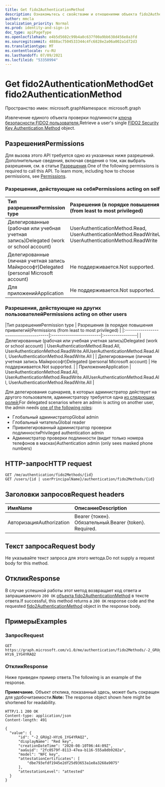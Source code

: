 ```yaml
---
title: Get fido2AuthenticationMethod
description: Ознакомьтесь с свойствами и отношениями объекта fido2AuthenticationMethod.
author: mmcla
localization_priority: Normal
ms.prod: identity-and-sign-in
doc_type: apiPageType
ms.openlocfilehash: e4b5d5602c99b4a0c637f00a9bb638d456e8a3fd
ms.sourcegitcommit: 4888ac7504533344c4fc6828e2a06a002a1d72d3
ms.translationtype: MT
ms.contentlocale: ru-RU
ms.lasthandoff: 07/09/2021
ms.locfileid: "53350994"
---
```

# <a name="get-fido2authenticationmethod"></a><span data-ttu-id="f8706-103">Get fido2AuthenticationMethod</span><span class="sxs-lookup"><span data-stu-id="f8706-103">Get fido2AuthenticationMethod</span></span>
<span data-ttu-id="f8706-104">Пространство имен: microsoft.graph</span><span class="sxs-lookup"><span data-stu-id="f8706-104">Namespace: microsoft.graph</span></span>

<span data-ttu-id="f8706-105">Извлечение единого объекта проверки подлинности [ключа безопасности FIDO2 пользователя.](../resources/fido2authenticationmethod.md)</span><span class="sxs-lookup"><span data-stu-id="f8706-105">Retrieve a user's single [FIDO2 Security Key Authentication Method](../resources/fido2authenticationmethod.md) object.</span></span>

## <a name="permissions"></a><span data-ttu-id="f8706-106">Разрешения</span><span class="sxs-lookup"><span data-stu-id="f8706-106">Permissions</span></span>

<span data-ttu-id="f8706-p101">Для вызова этого API требуется одно из указанных ниже разрешений. Дополнительные сведения, включая сведения о том, как выбрать разрешения, см. в статье [Разрешения](/graph/permissions-reference).</span><span class="sxs-lookup"><span data-stu-id="f8706-p101">One of the following permissions is required to call this API. To learn more, including how to choose permissions, see [Permissions](/graph/permissions-reference).</span></span>

### <a name="permissions-acting-on-self"></a><span data-ttu-id="f8706-109">Разрешения, действующие на себя</span><span class="sxs-lookup"><span data-stu-id="f8706-109">Permissions acting on self</span></span>

|<span data-ttu-id="f8706-110">Тип разрешения</span><span class="sxs-lookup"><span data-stu-id="f8706-110">Permission type</span></span>      | <span data-ttu-id="f8706-111">Разрешения (в порядке повышения привилегий)</span><span class="sxs-lookup"><span data-stu-id="f8706-111">Permissions (from least to most privileged)</span></span>              |
|:---------------------------------------|:-------------------------|
| <span data-ttu-id="f8706-112">Делегированные (рабочая или учебная учетная запись)</span><span class="sxs-lookup"><span data-stu-id="f8706-112">Delegated (work or school account)</span></span>     | <span data-ttu-id="f8706-113">UserAuthenticationMethod.Read, UserAuthenticationMethod.ReadWrite</span><span class="sxs-lookup"><span data-stu-id="f8706-113">UserAuthenticationMethod.Read, UserAuthenticationMethod.ReadWrite</span></span> |
| <span data-ttu-id="f8706-114">Делегированные (личная учетная запись Майкрософт)</span><span class="sxs-lookup"><span data-stu-id="f8706-114">Delegated (personal Microsoft account)</span></span> | <span data-ttu-id="f8706-115">Не поддерживается.</span><span class="sxs-lookup"><span data-stu-id="f8706-115">Not supported.</span></span> |
| <span data-ttu-id="f8706-116">Для приложений</span><span class="sxs-lookup"><span data-stu-id="f8706-116">Application</span></span>                            | <span data-ttu-id="f8706-117">Не поддерживается.</span><span class="sxs-lookup"><span data-stu-id="f8706-117">Not supported.</span></span> |

### <a name="permissions-acting-on-other-users"></a><span data-ttu-id="f8706-118">Разрешения, действующие на других пользователей</span><span class="sxs-lookup"><span data-stu-id="f8706-118">Permissions acting on other users</span></span>

|<span data-ttu-id="f8706-119">Тип разрешения</span><span class="sxs-lookup"><span data-stu-id="f8706-119">Permission type</span></span>      | <span data-ttu-id="f8706-120">Разрешения (в порядке повышения привилегий)</span><span class="sxs-lookup"><span data-stu-id="f8706-120">Permissions (from least to most privileged)</span></span>              |
|:---------------------------------------|:-------------------------|:-----------------|
| <span data-ttu-id="f8706-121">Делегированные (рабочая или учебная учетная запись)</span><span class="sxs-lookup"><span data-stu-id="f8706-121">Delegated (work or school account)</span></span>     | <span data-ttu-id="f8706-122">UserAuthenticationMethod.Read.All, UserAuthenticationMethod.ReadWrite.All</span><span class="sxs-lookup"><span data-stu-id="f8706-122">UserAuthenticationMethod.Read.All, UserAuthenticationMethod.ReadWrite.All</span></span> |
| <span data-ttu-id="f8706-123">Делегированные (личная учетная запись Майкрософт)</span><span class="sxs-lookup"><span data-stu-id="f8706-123">Delegated (personal Microsoft account)</span></span> | <span data-ttu-id="f8706-124">Не поддерживается.</span><span class="sxs-lookup"><span data-stu-id="f8706-124">Not supported.</span></span> |
| <span data-ttu-id="f8706-125">Приложение</span><span class="sxs-lookup"><span data-stu-id="f8706-125">Application</span></span>                            | <span data-ttu-id="f8706-126">UserAuthenticationMethod.Read.All, UserAuthenticationMethod.ReadWrite.All</span><span class="sxs-lookup"><span data-stu-id="f8706-126">UserAuthenticationMethod.Read.All, UserAuthenticationMethod.ReadWrite.All</span></span> |

<span data-ttu-id="f8706-127">Для делегирования сценариев, в которых администратор действует на другого пользователя, администратору требуется одна [из следующих ролей:](/azure/active-directory/users-groups-roles/directory-assign-admin-roles#available-roles)</span><span class="sxs-lookup"><span data-stu-id="f8706-127">For delegated scenarios where an admin is acting on another user, the admin needs [one of the following roles](/azure/active-directory/users-groups-roles/directory-assign-admin-roles#available-roles):</span></span>
* <span data-ttu-id="f8706-128">Глобальный администратор</span><span class="sxs-lookup"><span data-stu-id="f8706-128">Global admin</span></span>
* <span data-ttu-id="f8706-129">Глобальный читатель</span><span class="sxs-lookup"><span data-stu-id="f8706-129">Global reader</span></span>
* <span data-ttu-id="f8706-130">Привилегированный администратор проверки подлинности</span><span class="sxs-lookup"><span data-stu-id="f8706-130">Privileged authentication admin</span></span>
* <span data-ttu-id="f8706-131">Администратор проверки подлинности (видит только номера телефонов в масках)</span><span class="sxs-lookup"><span data-stu-id="f8706-131">Authentication admin (only sees masked phone numbers)</span></span>

## <a name="http-request"></a><span data-ttu-id="f8706-132">HTTP-запрос</span><span class="sxs-lookup"><span data-stu-id="f8706-132">HTTP request</span></span>

<!-- {
  "blockType": "ignored"
}
-->
``` http
GET /me/authentication/fido2Methods/{id}
GET /users/{id | userPrincipalName}/authentication/fido2Methods/{id}
```

## <a name="request-headers"></a><span data-ttu-id="f8706-133">Заголовки запросов</span><span class="sxs-lookup"><span data-stu-id="f8706-133">Request headers</span></span>
|<span data-ttu-id="f8706-134">Имя</span><span class="sxs-lookup"><span data-stu-id="f8706-134">Name</span></span>|<span data-ttu-id="f8706-135">Описание</span><span class="sxs-lookup"><span data-stu-id="f8706-135">Description</span></span>|
|:---|:---|
|<span data-ttu-id="f8706-136">Авторизация</span><span class="sxs-lookup"><span data-stu-id="f8706-136">Authorization</span></span>|<span data-ttu-id="f8706-p102">Bearer {токен}. Обязательный.</span><span class="sxs-lookup"><span data-stu-id="f8706-p102">Bearer {token}. Required.</span></span>|

## <a name="request-body"></a><span data-ttu-id="f8706-139">Текст запроса</span><span class="sxs-lookup"><span data-stu-id="f8706-139">Request body</span></span>
<span data-ttu-id="f8706-140">Не указывайте текст запроса для этого метода.</span><span class="sxs-lookup"><span data-stu-id="f8706-140">Do not supply a request body for this method.</span></span>

## <a name="response"></a><span data-ttu-id="f8706-141">Отклик</span><span class="sxs-lookup"><span data-stu-id="f8706-141">Response</span></span>

<span data-ttu-id="f8706-142">В случае успешной работы этот метод возвращает код ответа и запрашиваемого `200 OK` [объекта fido2AuthenticationMethod](../resources/fido2authenticationmethod.md) в тексте ответа.</span><span class="sxs-lookup"><span data-stu-id="f8706-142">If successful, this method returns a `200 OK` response code and the requested [fido2AuthenticationMethod](../resources/fido2authenticationmethod.md) object in the response body.</span></span>

## <a name="examples"></a><span data-ttu-id="f8706-143">Примеры</span><span class="sxs-lookup"><span data-stu-id="f8706-143">Examples</span></span>

### <a name="request"></a><span data-ttu-id="f8706-144">Запрос</span><span class="sxs-lookup"><span data-stu-id="f8706-144">Request</span></span>

``` http
GET https://graph.microsoft.com/v1.0/me/authentication/fido2Methods/-2_GRUg2-HYz6_1YG4YRAQ2
```

### <a name="response"></a><span data-ttu-id="f8706-145">Отклик</span><span class="sxs-lookup"><span data-stu-id="f8706-145">Response</span></span>
<span data-ttu-id="f8706-146">Ниже приведен пример ответа.</span><span class="sxs-lookup"><span data-stu-id="f8706-146">The following is an example of the response.</span></span>

<span data-ttu-id="f8706-147">**Примечание.** Объект отклика, показанный здесь, может быть сокращен для удобочитаемости.</span><span class="sxs-lookup"><span data-stu-id="f8706-147">**Note:** The response object shown here might be shortened for readability.</span></span>
<!-- {
  "blockType": "response",
  "truncated": true,
  "@odata.type": "microsoft.graph.fido2AuthenticationMethod"
}
-->
``` http
HTTP/1.1 200 OK
Content-type: application/json
Content-length: 491

{
  "value": {
      "id": "-2_GRUg2-HYz6_1YG4YRAQ2",
      "displayName": "Red key",
      "creationDateTime": "2020-08-10T06:44:09Z",
      "aaGuid": "2fc0579f-8113-47ea-b116-555a8db9202a",
      "model": "NFC key",
      "attestationCertificates": [
          "dbe793efdf1945e2df25d93653a1e8a3268a9075"
      ],
      "attestationLevel": "attested"
  }
}
```

